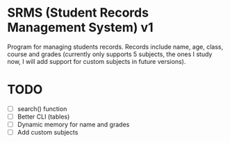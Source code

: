 # SRMS (Student Records Management System) v1
Program for managing students records. Records include name,
age, class, course and grades (currently only supports 5 
subjects, the ones I study now, I will add support for custom 
subjects in future versions).


# TODO
- [ ] search() function
- [ ] Better CLI (tables)
- [ ] Dynamic memory for name and grades
- [ ] Add custom subjects